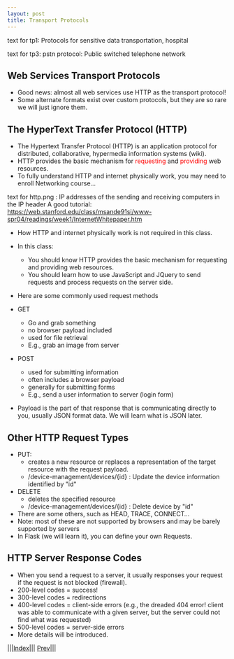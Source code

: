 ```yaml
---
layout: post
title: Transport Protocols
---
```

text for tp1: Protocols for sensitive data transportation, hospital

text for tp3: pstn protocol: Public switched telephone network

## Web Services Transport Protocols

* Good news: almost all web services use HTTP as the transport protocol!
* Some alternate formats exist over custom protocols, but they are so rare we will just ignore them.


## The HyperText Transfer Protocol (HTTP)

* The Hypertext Transfer Protocol (HTTP) is an application protocol for distributed, collaborative, hypermedia information systems (wiki).
* HTTP provides the basic mechanism for <font color=red>requesting</font> and <font color=red>providing</font> web resources.
* To fully understand HTTP and internet physically work, you may need to enroll Networking course…


text for http.png : IP addresses of the sending and receiving computers in the IP header
A good tutorial: https://web.stanford.edu/class/msande91si/www-spr04/readings/week1/InternetWhitepaper.htm

* How HTTP and internet physically work is not required in this class. 
* In this class:
  * You should know HTTP provides the basic mechanism for requesting and providing web resources.
  * You should learn how to use JavaScript and JQuery to send requests and process requests on the server side.

* Here are some commonly used request methods 
* GET
  * Go and grab something
  * no browser payload included
  * used for file retrieval
  * E.g., grab an image from server
* POST
  * used for submitting information
  * often includes a browser payload
  * generally for submitting forms
  * E.g., send a user information to server (login form)
* Payload is the part of that response that is communicating directly to you, usually JSON format data. We will learn what is JSON later.


## Other HTTP Request Types

* PUT: 
  * creates a new resource or replaces a representation of the target resource with the request payload.
  * /device-management/devices/{id} : Update the device information identified by "id"
* DELETE
  * deletes the specified resource
  * /device-management/devices/{id} : Delete device by "id"
* There are some others, such as HEAD, TRACE, CONNECT…
* Note: most of these are not supported by browsers and may be barely supported by servers
* In Flask (we will learn it), you can define your own Requests.

## HTTP Server Response Codes

* When you send a request to a server, it usually responses your request if the request is not blocked (firewall).
* 200-level codes = success!
* 300-level codes = redirections
* 400-level codes = client-side errors (e.g., the dreaded 404 error! client was able to communicate with a given server, but the server could not find what was requested)
* 500-level codes = server-side errors
* More details will be introduced.

|||[Index](../../)||| [Prev](../file6/)|||











